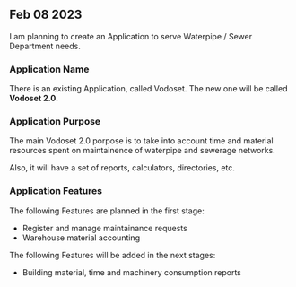 

## Feb 08 2023

I am planning to create an Application to serve Waterpipe / Sewer Department needs.

### Application Name

There is an existing Application, called Vodoset. The new one will be called **Vodoset 2.0**.

### Application Purpose

The main Vodoset 2.0 porpose is to take into account time and material resources spent on maintainence of waterpipe and sewerage networks.

Also, it will have a set of reports, calculators, directories, etc.

### Application Features

The following Features are planned in the first stage:

* Register and manage maintainance requests
* Warehouse material accounting

The following Features will be added in the next stages:

* Building material, time and machinery consumption reports

